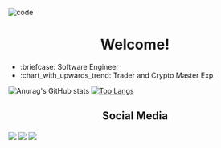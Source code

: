 ![code](https://user-images.githubusercontent.com/47516085/164051518-e89989cb-d6bc-4914-9a3c-a2381d6cf92d.png)


<h1 align="center">Welcome!</h1>

<ul>
  <li>
:briefcase: Software Engineer
    </li>
  <li>
:chart_with_upwards_trend: Trader and Crypto Master Exp
  </li>
  </ul>


![Anurag's GitHub stats](https://github-readme-stats.vercel.app/api?username=pactx&theme=midnight-purple&show_icons=true) [![Top Langs](https://github-readme-stats.vercel.app/api/top-langs/?username=pactx&layout=compact&theme=midnight-purple&show&show_icons=true)](https://github.com/pactx/github-readme-stats)



<div>
  <h2 align="center">Social Media</h2>

  <a href="https://www.instagram.com/officialpactx/" target="_blank"><img align="center" src ="https://img.shields.io/badge/Instagram-E4405F?style=for-the-badge&logo=instagram&logoColor=white" target="_blank"></a>
   <a href= "mailto:marlon.sutana@gmail.com" target="_blank"><img align="center"  src ="https://img.shields.io/badge/Gmail-D14836?style=for-the-badge&logo=gmail&logoColor=white" target="_blank"></a>
  <a href="https://www.twitch.tv/pactx" target="_blank"><img align="center" src = "https://img.shields.io/badge/Twitch-9146FF?style=for-the-badge&logo=twitch&logoColor=white" target="_blank"></a>
</div>
